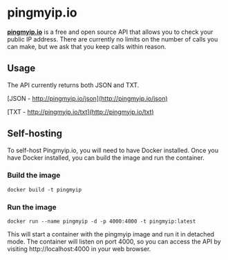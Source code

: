 # pingmyip.io

**[pingmyip.io](http://pingmyip.io)** is a free and open source API that allows you to check your public IP address. There are currently no limits on the number of calls you can make, but we ask that you keep calls within reason.

## Usage

The API currently returns both JSON and TXT. 

[JSON - http://pingmyip.io/json](http://pingmyip.io/json) 


[TXT - http://pingmyip.io/txt](http://pingmyip.io/txt) 


## Self-hosting

To self-host Pingmyip.io, you will need to have Docker installed. Once you have Docker installed, you can build the image and run the container.

### Build the image

```
docker build -t pingmyip
```

### Run the image

```
docker run --name pingmyip -d -p 4000:4000 -t pingmyip:latest
```

This will start a container with the pingmyip image and run it in detached mode. The container will listen on port 4000, so you can access the API by visiting http://localhost:4000 in your web browser.